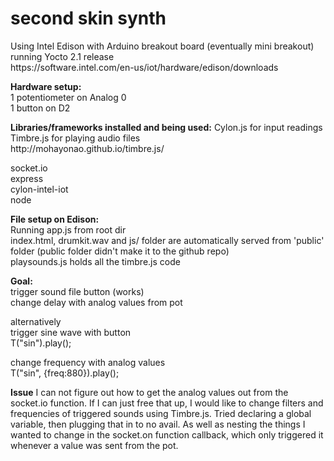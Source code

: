 # second skin synth<br>
<p>
Using Intel Edison with Arduino breakout board (eventually mini breakout)<br>
running Yocto 2.1 release <br>
https://software.intel.com/en-us/iot/hardware/edison/downloads<br>
</p>
<p>
<b>Hardware setup:</b><br>
1 potentiometer on Analog 0<br>
1 button on D2<br>
</p>
<p>
<b>Libraries/frameworks installed and being used:</b>
Cylon.js for input readings <br>
Timbre.js for playing audio files <br>
http://mohayonao.github.io/timbre.js/<br>
</p>
<p>
socket.io<br>
express <br>
cylon-intel-iot<br>
node
</p>
<p>
<b>File setup on Edison:</b><br>
Running app.js from root dir<br>
index.html, drumkit.wav and js/ folder are automatically served from 'public' folder (public folder didn't make it to the github repo)<br>
playsounds.js holds all the timbre.js code<br>
</p>
<p>
<b>Goal:</b><br>
trigger sound file button (works)<br>
change delay with analog values from pot<br>
</p>
<p>
alternatively<br>
trigger sine wave with button<br>
T("sin").play();<br>
</p>
<p>change frequency with analog values<br>
T("sin", {freq:880}).play();<br>
</p>
<p>
<b>Issue</b>
I can not figure out how to get the analog values out from the socket.io function. If I can just free that up, I would like to change filters and frequencies of triggered sounds using Timbre.js. Tried declaring a global variable, then plugging that in to no avail. As well as nesting the things I wanted to change in the socket.on function callback, which only triggered it whenever a value was sent from the pot.  

